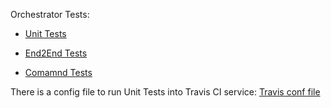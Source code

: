 Orchestrator Tests:


- [Unit Tests](./src/tests/core/test_idm.py)


- [End2End Tests](./src/tests/api/test_api.py)


- [Comamnd Tests](./src/tests/api/test_commands.py)


There is a config file to run Unit Tests into Travis CI service:
[Travis conf file](.travis.yml)
